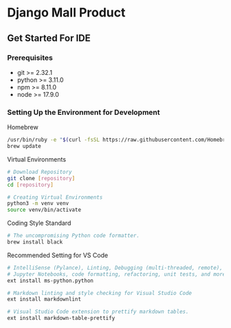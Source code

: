 # Django Mall Product

## Get Started For IDE

### Prerequisites

- git >= 2.32.1
- python >= 3.11.0
- npm >= 8.11.0
- node >= 17.9.0

### Setting Up the Environment for Development

Homebrew

```sh
/usr/bin/ruby -e "$(curl -fsSL https://raw.githubusercontent.com/Homebrew/install/master/install)"
brew update
```

Virtual Environments

```sh
# Download Repository
git clone [repository]
cd [repository]

# Creating Virtual Environments
python3 -m venv venv
source venv/bin/activate
```

Coding Style Standard

```sh
# The uncompromising Python code formatter.
brew install black
```

Recommended Setting for VS Code

```sh
# IntelliSense (Pylance), Linting, Debugging (multi-threaded, remote),
# Jupyter Notebooks, code formatting, refactoring, unit tests, and more.
ext install ms-python.python

# Markdown linting and style checking for Visual Studio Code
ext install markdownlint

# Visual Studio Code extension to prettify markdown tables.
ext install markdown-table-prettify
```
